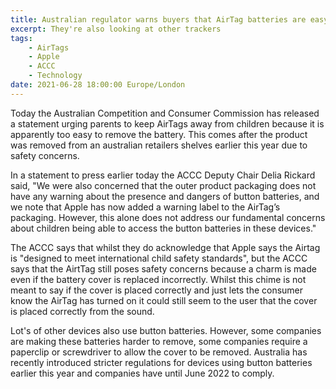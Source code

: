 ```yaml
---
title: Australian regulator warns buyers that AirTag batteries are easy for children to remove
excerpt: They're also looking at other trackers
tags:
    - AirTags
    - Apple
    - ACCC
    - Technology
date: 2021-06-28 18:00:00 Europe/London
---
```


Today the Australian Competition and Consumer Commission has released a statement urging parents to keep AirTags away from children because it is apparently too easy to remove the battery. This comes after the product was removed from an australian retailers shelves earlier this year due to safety concerns.

In a statement to press earlier today the ACCC Deputy Chair Delia Rickard said, "We were also concerned that the outer product packaging does not have any warning about the presence and dangers of button batteries, and we note that Apple has now added a warning label to the AirTag’s packaging. However, this alone does not address our fundamental concerns about children being able to access the button batteries in these devices."

The ACCC says that whilst they do acknowledge that Apple says the Airtag is "designed to meet international child safety standards", but the ACCC says that the AirtTag still poses safety concerns because a charm is made even if the battery cover is replaced incorrectly. Whilst this chime is not meant to say if the cover is placed correctly and just lets the consumer know the AirTag has turned on it could still seem to the user that the cover is placed correctly from the sound.

Lot's of other devices also use button batteries. However, some companies are making these batteries harder to remove, some companies require a paperclip or screwdriver to allow the cover to be removed. Australia has recently introduced stricter regulations for devices using button batteries earlier this year and companies have until June 2022 to comply.
